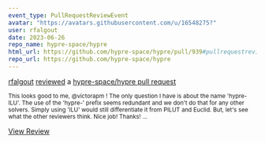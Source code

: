```yaml
---
event_type: PullRequestReviewEvent
avatar: "https://avatars.githubusercontent.com/u/16548275?"
user: rfalgout
date: 2023-06-26
repo_name: hypre-space/hypre
html_url: https://github.com/hypre-space/hypre/pull/939#pullrequestreview-1498955779
repo_url: https://github.com/hypre-space/hypre
---
```


<a href='https://github.com/rfalgout' target='_blank'>rfalgout</a> <a href='https://github.com/hypre-space/hypre/pull/939#pullrequestreview-1498955779' target='_blank'>reviewed</a> a <a href='https://github.com/hypre-space/hypre/pull/939' target='_blank'>hypre-space/hypre pull request</a>

<small>This looks good to me, @victorapm !  The only question I have is about the name 'hypre-ILU'.  The use of the 'hypre-' prefix seems redundant and we don't do that for any other solvers.  Simply using 'ILU' would still differentiate it from PILUT and Euclid.  But, let's see what the other reviewers think.  Nice job!  Thanks!...</small>

<a href='https://github.com/hypre-space/hypre/pull/939#pullrequestreview-1498955779' target='_blank'>View Review</a>